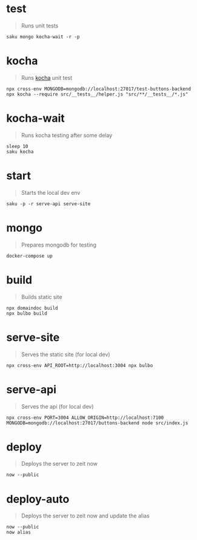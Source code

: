 # test
> Runs unit tests

    saku mongo kocha-wait -r -p

# kocha
> Runs [kocha](https://npm.im/kocha) unit test

    npx cross-env MONGODB=mongodb://localhost:27017/test-buttons-backend npx kocha --require src/__tests__/helper.js "src/**/__tests__/*.js"

# kocha-wait
> Runs kocha testing after some delay

    sleep 10
    saku kocha

# start
> Starts the local dev env

    saku -p -r serve-api serve-site

# mongo
> Prepares mongodb for testing

    docker-compose up

# build
> Builds static site

    npx domaindoc build
    npx bulbo build

# serve-site
> Serves the static site (for local dev)

    npx cross-env API_ROOT=http://localhost:3004 npx bulbo

# serve-api
> Serves the api (for local dev)

    npx cross-env PORT=3004 ALLOW_ORIGIN=http://localhost:7100 MONGODB=mongodb://localhost:27017/buttons-backend node src/index.js

# deploy
> Deploys the server to zeit now

    now --public

# deploy-auto
> Deploys the server to zeit now and update the alias

    now --public
    now alias
